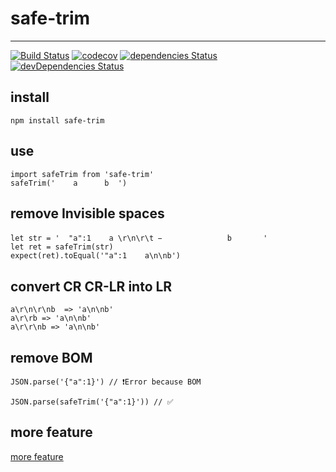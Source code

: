 # safe-trim
---

[![Build Status](https://travis-ci.org/haozime/safe-trim.svg?branch=master)](https://travis-ci.org/haozime/safe-trim/branches)
[![codecov](https://codecov.io/gh/haozime/safe-trim/branch/master/graph/badge.svg)](https://codecov.io/gh/haozime/safe-trim)
[![dependencies Status](https://david-dm.org/haozime/safe-trim/status.svg)](https://david-dm.org/haozime/safe-trim)
[![devDependencies Status](https://david-dm.org/haozime/safe-trim/dev-status.svg)](https://david-dm.org/haozime/safe-trim?type=dev)

## install
```
npm install safe-trim
```
## use
```
import safeTrim from 'safe-trim'
safeTrim('    a      b  ')
```

## remove Invisible spaces

```
let str = '  "a":1    a \r\n\r\t  ᠎             　b       '
let ret = safeTrim(str)
expect(ret).toEqual('"a":1    a\n\nb')
```

## convert CR CR-LR into LR
```
a\r\n\r\nb  => 'a\n\nb'
a\r\rb => 'a\n\nb'
a\r\r\nb => 'a\n\nb'
```

## remove BOM
```
JSON.parse('﻿{"a":1}') // ❗️Error because BOM

JSON.parse(safeTrim('﻿{"a":1}')) // ✅
```


## more feature
[more feature](spec/test_spec.js)
